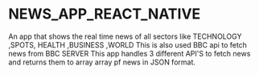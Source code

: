 # NEWS_APP_REACT_NATIVE

An app that shows the real time news of all sectors like TECHNOLOGY ,SPOTS, HEALTH ,BUSINESS ,WORLD
This is also used BBC api to fetch news from BBC SERVER
This app handles 3 different API'S to fetch news and returns them to array array pf news in JSON format.
